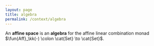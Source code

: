 ```yaml
---
layout: page
title: algebra
permalink: /context/algebra
---
```

An **affine space** is an **algebra** for the affine linear combination monad $\fun{Aff}_\kk(-) \colon \cat{Set} \to \cat{Set}$.
